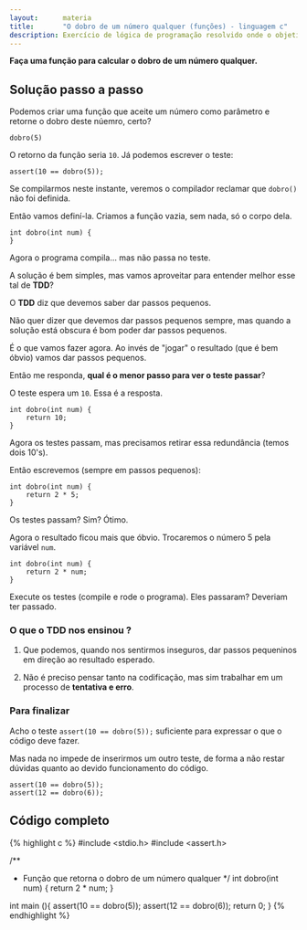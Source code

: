 ```yaml
---
layout:      materia
title:       "O dobro de um número qualquer (funções) - linguagem c"
description: Exercício de lógica de programação resolvido onde o objetivo é criar uma função para calcular o dobro de um número qualquer.
---
```


__Faça uma função para calcular o dobro de um número qualquer.__



Solução passo a passo
---

Podemos criar uma função que aceite um número como parâmetro e retorne o dobro deste núemro, certo?

    dobro(5)

O retorno da função seria `10`. Já podemos escrever o teste:

	assert(10 == dobro(5));

Se compilarmos neste instante, veremos o compilador reclamar que `dobro()` não foi definida.

Então vamos definí-la. Criamos a função vazia, sem nada, só o corpo dela.

    int dobro(int num) {
    }

Agora o programa compila... mas não passa no teste.

A solução é bem simples, mas vamos aproveitar para entender melhor esse tal de __TDD__?

O __TDD__ diz que devemos saber dar passos pequenos.

Não quer dizer que devemos dar passos pequenos sempre, mas quando a solução está obscura é bom poder dar passos
pequenos.

É o que vamos fazer agora. Ao invés de "jogar" o resultado (que é bem óbvio) vamos dar passos pequenos.

Então me responda, __qual é o menor passo para ver o teste passar__?

O teste espera um `10`. Essa é a resposta.

    int dobro(int num) {
        return 10;
    }

Agora os testes passam, mas precisamos retirar essa redundância (temos dois 10's).

Então escrevemos (sempre em passos pequenos):

    int dobro(int num) {
        return 2 * 5;
    }

Os testes passam? Sim? Ótimo.

Agora o resultado ficou mais que óbvio. Trocaremos o número 5 pela variável `num`.

    int dobro(int num) {
        return 2 * num;
    }

Execute os testes (compile e rode o programa). Eles passaram? Deveriam ter passado.


### O que o TDD nos ensinou ?

1. Que podemos, quando nos sentirmos inseguros, dar passos pequeninos em direção ao resultado esperado.

2. Não é preciso pensar tanto na codificação, mas sim trabalhar em um processo de __tentativa e erro__.


### Para finalizar

Acho o teste `assert(10 == dobro(5));` suficiente para expressar o que o código deve fazer.

Mas nada no impede de inserirmos um outro teste, de forma a não restar dúvidas quanto ao devido funcionamento do código.

	assert(10 == dobro(5));
	assert(12 == dobro(6));


Código completo
---

{% highlight c %}
#include <stdio.h>
#include <assert.h>

/**
 * Função que retorna o dobro de um número qualquer
 */
int dobro(int num) {
    return 2 * num;
}

int main (){
	assert(10 == dobro(5));
	assert(12 == dobro(6));
	return 0;
}
{% endhighlight %}




